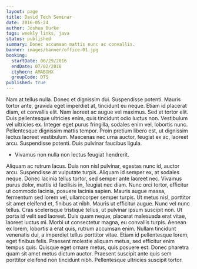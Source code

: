 ```yaml
---
layout: page
title: David Tech Seminar
date: 2016-05-24
author: Joshua Burke
tags: weekly links, java
status: published
summary: Donec accumsan mattis nunc ac convallis.
banner: images/banner/office-01.jpg
booking:
  startDate: 06/29/2016
  endDate: 07/02/2016
  ctyhocn: AMABOHX
  groupCode: DTS
published: true
---
```

Nam at tellus nulla. Donec et dignissim dui. Suspendisse potenti. Mauris tortor ante, gravida eget imperdiet at, tincidunt eu neque. Etiam id placerat diam, et convallis elit. Nam laoreet ac augue vel maximus. Sed et tortor elit. Duis pellentesque ultricies enim, quis tincidunt odio luctus non. Vestibulum vel ultricies ex. Integer eget purus fringilla, sodales enim vel, lobortis nunc. Pellentesque dignissim mattis tempor. Proin pretium libero est, ut dignissim lectus laoreet vestibulum. Maecenas nec urna auctor, feugiat ex ac, laoreet arcu. Suspendisse potenti. Duis pulvinar faucibus ligula.

* Vivamus non nulla non lectus feugiat hendrerit.

Aliquam ac rutrum lacus. Duis non nisl pulvinar, egestas nunc id, auctor arcu. Suspendisse at vulputate turpis. Aliquam id semper ex, at sodales neque. Donec lacinia tellus tortor, sed semper ante laoreet nec. Vivamus purus dolor, mattis id facilisis in, feugiat nec diam. Nunc orci tortor, efficitur ut commodo lacinia, posuere lacinia sapien. Mauris augue massa, fermentum sed lorem vel, ullamcorper semper turpis. Ut metus nisl, porttitor sit amet eleifend et, finibus at nibh. Mauris ut efficitur augue. Nunc vel nunc tellus.
Cras scelerisque tristique tellus, ut pulvinar ipsum suscipit non. Ut porta id velit sed laoreet. Duis quam neque, placerat malesuada erat vitae, laoreet luctus mi. Morbi ut consectetur magna, eu convallis turpis. Aenean ex lorem, lobortis a erat quis, rutrum accumsan enim. Nullam tincidunt venenatis dui, a imperdiet tellus porttitor vitae. Etiam id pellentesque lorem, eget finibus felis. Praesent molestie aliquam metus, sed efficitur enim tempus quis. Quisque eget ornare metus, quis posuere est. Donec pharetra quam sit amet metus dictum auctor. Praesent suscipit ante quis sem porttitor eleifend non tincidunt nibh. Pellentesque ultricies suscipit tortor.

